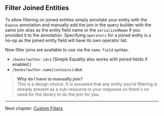 ## Filter Joined Entities

To allow filtering on joined entities simply annotate your entity with the `Expose` annotation and manually add the 
join in the query builder with the same join alias as the entity field name or the `serializedName` if you provided it
to the annotation. Specifying `operators` for a joined entity is a no-op as the joined entity field will have its 
own operator list.

Now filter joins are available to use via the `name.field` syntax. 

* `/books?author.id=1` (Simple Equality also works with joined fields if enabled.)
* `/books?author.name[contains]=Bob`


> **Why do I have to manually join?** <br />
> This is a design choice. It is assumed that any entity you're filtering is already present as a sub-resource in
> your response so there's no need for the library to do the join for you. 


---
Next chapter: [Custom Filters](custom-filters.md)
